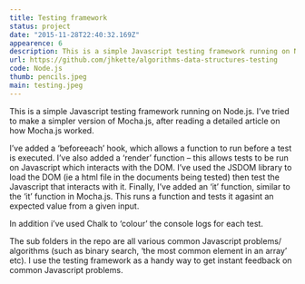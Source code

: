 ```yaml
---
title: Testing framework
status: project
date: "2015-11-28T22:40:32.169Z"
appearence: 6
description: This is a simple Javascript testing framework running on Node.js. I’ve tried to make a simpler version of Mocha.js, after reading a detailed article on how Mocha.js worked.
url: https://github.com/jhkette/algorithms-data-structures-testing
code: Node.js
thumb: pencils.jpeg
main: testing.jpeg
---
```


This is a simple Javascript testing framework running on Node.js. I’ve tried to make a simpler version of Mocha.js, after reading a detailed article on how Mocha.js worked.

I’ve added a ‘beforeeach’ hook, which allows a function to run before a test is executed. I’ve also added a ‘render’ function – this allows tests to be run on Javascript which interacts with the DOM. I’ve used the JSDOM library to load the DOM (ie a html file in the documents being tested) then test the Javascript that interacts with it. Finally, I’ve added an ‘it’ function, similar to the ‘it’ function in Mocha.js. This runs a function and tests it agasint an expected value from a given input.

In addition i’ve used Chalk to ‘colour’ the console logs for each test.

The sub folders in the repo are all various common Javascript problems/ algorithms (such as binary search, ‘the most common element in an array’ etc). I use the testing framework as a handy way to get instant feedback on common Javascript problems.
